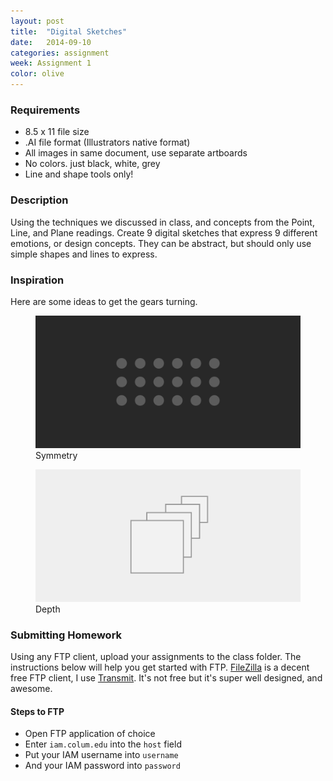 ```yaml
---
layout: post
title:  "Digital Sketches"
date:   2014-09-10
categories: assignment
week: Assignment 1
color: olive
---
```


### Requirements
- 8.5 x 11 file size
- .AI file format (Illustrators native format)
- All images in same document, use separate artboards
- No colors. just black, white, grey
- Line and shape tools only!

### Description
Using the techniques we discussed in class, and concepts from the Point, Line, and Plane readings. Create 9 digital sketches that express 9 different emotions, or design concepts. They can be abstract, but should only use simple shapes and lines to express.

### Inspiration
Here are some ideas to get the gears turning.

<figure>
  <img src="/images/week1/assignment-symmetry.png" alt="">
  <figcaption>Symmetry</figcaption>
</figure>

<figure>
  <img src="/images/week1/assignment-depth.png" alt="">
  <figcaption>Depth</figcaption>
</figure>

### Submitting Homework
Using any FTP client, upload your assignments to the class folder. The instructions below will help you get started with FTP. [FileZilla](https://filezilla-project.org/download.php?type=client) is a decent free FTP client, I use [Transmit](http://panic.com/transmit/). It's not free but it's super well designed, and awesome.

#### Steps to FTP
- Open FTP application of choice
- Enter `iam.colum.edu` into the `host` field
- Put your IAM username into `username`
- And your IAM password into `password`
